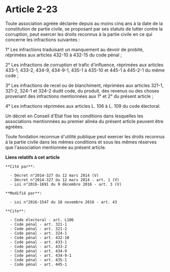 # Article 2-23

Toute association agréée déclarée depuis au moins cinq ans à la date de la constitution de partie civile, se proposant par
ses statuts de lutter contre la corruption, peut exercer les droits reconnus à la partie civile en ce qui concerne les
infractions suivantes : 

1° Les infractions traduisant un manquement au devoir de probité, réprimées aux articles 432-10 à 432-15 du code pénal ; 

2° Les infractions de corruption et trafic d'influence, réprimées aux articles 433-1, 433-2, 434-9, 434-9-1, 435-1 à 435-10
et 445-1 à 445-2-1 du même code ; 

3° Les infractions de recel ou de blanchiment, réprimées aux articles 321-1, 321-2, 324-1 et 324-2 dudit code, du produit,
des revenus ou des choses provenant des infractions mentionnées aux 1° et 2° du présent article ; 

4° Les infractions réprimées aux articles L. 106 à L. 109 du code électoral. 

Un décret en Conseil d'Etat fixe les conditions dans lesquelles les associations mentionnées au premier alinéa du présent
article peuvent être agréées.

Toute fondation reconnue d'utilité publique peut exercer les droits reconnus à la partie civile dans les mêmes conditions et
sous les mêmes réserves que l'association mentionnée au présent article.

**Liens relatifs à cet article**

	**Cité par**:

	  - Décret n°2014-327 du 12 mars 2014 (V)
	  - Décret n°2014-327 du 12 mars 2014 - art. 1 (V)
	  - Loi n°2016-1691 du 9 décembre 2016 - art. 3 (V)

	**Modifié par**:

	  - Loi n°2016-1547 du 18 novembre 2016 - art. 43

	**Cite**:

	  - Code électoral - art. L106
	  - Code pénal - art. 321-1
	  - Code pénal - art. 321-2
	  - Code pénal - art. 324-1
	  - Code pénal - art. 432-10
	  - Code pénal - art. 433-1
	  - Code pénal - art. 433-2
	  - Code pénal - art. 434-9
	  - Code pénal - art. 434-9-1
	  - Code pénal - art. 435-1
	  - Code pénal - art. 445-1
